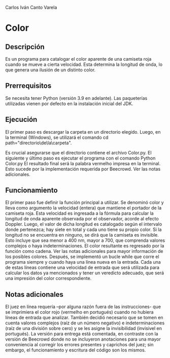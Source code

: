 Carlos Iván Canto Varela

# Color

## Descripción

Es un programa para catalogar el color aparente de una camiseta roja cuando se mueve a cierta velocidad. Esta determina la longitud de onda, lo que genera una ilusión de un distinto color.

##	Prerrequisitos

Se necesita tener Python (versión 3.9 en adelante). Las paqueterías utilizadas vienen por defecto en la instalación inicial del JDK.

##	Ejecución

El primer paso es descargar la carpeta en un directorio elegido. Luego, en la terminal (Windows), se utilizará el comando
    cd path="directorio\de\la\carpeta".

Es crucial asegurarse que el directorio contiene el archivo Color.py. El siguiente y último paso es ejecutar el programa con el comando
    Python Color.py
El resultado final será la palabra vermelho impresa en la terminal. Esto sucede por la implementación requerida por Beecrowd. Ver las notas adicionales.

##	Funcionamiento 

El primer paso fue definir la función principal a utilizar. Se denominó color y lleva como argumento la velocidad (entera) que mantiene el portador de la camiseta roja. Esta velocidad es ingresada a la fórmula para calcular la longitud de onda aparente observada por el observador, acorde al efecto Doppler. Luego, el valor de dicha longitud es catalogado según el intervalo donde pertenezca; hay siete en total y cada uno tiene su propio color. Si la longitud no se encuentra en ninguno, se dirá que la camiseta es invisible. Esto incluye que sea menor a 400 nm, mayor a 700, que comprenda valores complejos o haya indeterminaciones. El color resultante es regresado por la función como cadena. Ver las notas adicionales para mayor información de los posibles colores. Después, se implementó un bucle while que corre el programa siempre y cuando haya una línea nueva en la entrada. Cada una de estas líneas contiene una velocidad de entrada que será utilizada para calcular los datos ya mencionados y tener un veredicto adecuado, que será una impresión del color correspondiente.

##	Notas adicionales

El juez en línea requería –por alguna razón fuera de las instrucciones- que se imprimiera el color rojo (vermelho en portugués) cuando no hubiera líneas de entrada que analizar. También decidió necesario que se tomen en cuenta valores complejos (raíz de un número negativo) e indeterminaciones (raíz de una división sobre cero) y se les asigne la invisibilidad (invisivel en portugués). La versión para entrega está comentada, en contraste con la versión de Beecrowd donde no se incluyeron anotaciones para una mayor conveniencia al corregir los errores presentes y caprichos del juez; sin embargo, el funcionamiento y escritura del código son los mismos.
